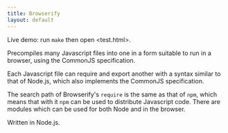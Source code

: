 ```yaml
---
title: Browserify
layout: default
---
```


Live demo: run `make` then open <test.html>.

Precompiles many Javascript files into one in a form suitable to run in a browser,
using the CommonJS specification.

Each Javascript file can require and export another with a syntax similar to that of Node.js,
which also implements the CommonJS specification.

The search path of Browserify's `require` is the same as that of `npm`,
which means that with it `npm` can be used to distribute Javascript code.
There are modules which can be used for both Node and in the browser.

Written in Node.js.
